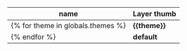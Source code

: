 | name                           | Layer thumb   | 
| ------------------------------ | ------------- |
{% for theme in globals.themes %} | **{{theme}}** | ![]({{ globals|image(300,300,theme=theme)}}) |
{% endfor %}| **default** | ![]({{ globals|image(300,300,theme="")}}) |